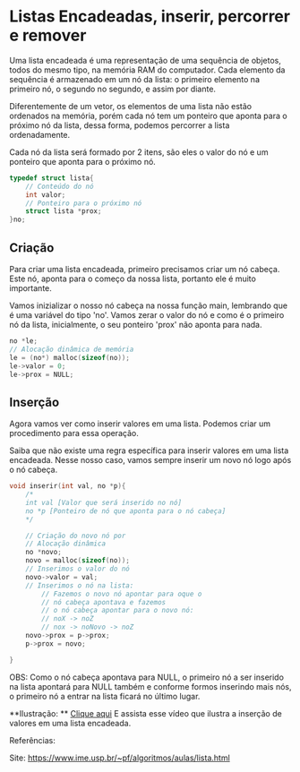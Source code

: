 # Listas Encadeadas, inserir, percorrer e remover


Uma lista encadeada é uma representação de uma sequência de objetos, todos do mesmo tipo, na memória RAM do computador. Cada elemento da sequência é armazenado em um nó da lista: o primeiro elemento na primeiro nó, o segundo no segundo, e assim por diante.

Diferentemente de um vetor, os elementos de uma lista não estão ordenados na memória, porém cada nó tem um ponteiro que aponta para o próximo nó da lista, dessa forma, podemos percorrer a lista ordenadamente.



Cada nó da lista será formado por 2 itens, são eles o valor do nó e um ponteiro que aponta para o próximo nó.
```C
typedef struct lista{
    // Conteúdo do nó
    int valor;
    // Ponteiro para o próximo nó
    struct lista *prox;
}no;
```

## Criação
Para criar uma lista encadeada, primeiro precisamos criar um nó cabeça. Este nó,  aponta para o começo da nossa lista, portanto ele é muito importante.

Vamos inizializar o nosso nó cabeça na nossa função main, lembrando que é uma variável do tipo 'no'. Vamos zerar o valor do nó e como é o primeiro nó da lista, inicialmente, o seu ponteiro 'prox' não aponta para nada.
```C
no *le; 
// Alocação dinâmica de memória
le = (no*) malloc(sizeof(no));
le->valor = 0;
le->prox = NULL;
```

## Inserção

Agora vamos ver como inserir valores em uma lista. Podemos criar um procedimento para essa operação.

Saiba que não existe uma regra específica para inserir valores em uma lista encadeada. Nesse nosso caso, vamos sempre inserir um novo nó logo após o nó cabeça.

```C
void inserir(int val, no *p){
    /*
    int val [Valor que será inserido no nó]
    no *p [Ponteiro de nó que aponta para o nó cabeça]
    */

    // Criação do novo nó por
    // Alocação dinâmica
    no *novo;
    novo = malloc(sizeof(no));
    // Inserimos o valor do nó
    novo->valor = val;
    // Inserimos o nó na lista:
        // Fazemos o novo nó apontar para oque o
        // nó cabeça apontava e fazemos
        // o nó cabeça apontar para o novo nó:
        // noX -> noZ
        // nox -> noNovo -> noZ
    novo->prox = p->prox;
    p->prox = novo;

}
```

OBS: Como o nó cabeça apontava para NULL, o primeiro nó a ser inserido na lista apontará para NULL também e conforme formos inserindo mais nós, o primeiro nó a entrar na lista ficará no último lugar.

**Ilustração: **
[Clique aqui](https://youtu.be/ZU3imaXbdTk) E assista esse vídeo que ilustra a inserção de valores em uma lista encadeada.




Referências:

Site:
https://www.ime.usp.br/~pf/algoritmos/aulas/lista.html
